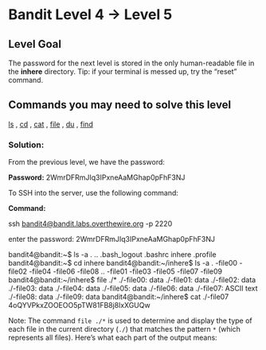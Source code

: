 # Bandit Level 4 → Level 5

## Level Goal

The password for the next level is stored in the only human-readable file in the **inhere** directory. Tip: if your terminal is messed up, try the “reset” command.

## Commands you may need to solve this level

[ls](https://man7.org/linux/man-pages/man1/ls.1.html) , [cd](https://man7.org/linux/man-pages/man1/cd.1p.html) , [cat](https://man7.org/linux/man-pages/man1/cat.1.html) , [file](https://man7.org/linux/man-pages/man1/file.1.html) , [du](https://man7.org/linux/man-pages/man1/du.1.html) , [find](https://man7.org/linux/man-pages/man1/find.1.html)

### Solution:

From the previous level, we have the password:

**Password:** 2WmrDFRmJIq3IPxneAaMGhap0pFhF3NJ

To SSH into the server, use the following command:

**Command:**

ssh [bandit4@bandit.labs.overthewire.org](mailto:bandit1@bandit.labs.overthewire.org) -p 2220

enter the password: 2WmrDFRmJIq3IPxneAaMGhap0pFhF3NJ

bandit4@bandit:~$ ls -a
.  ..  .bash_logout  .bashrc  inhere  .profile
bandit4@bandit:~$ cd inhere
bandit4@bandit:~/inhere$ ls -a
.   -file00  -file02  -file04  -file06  -file08
..  -file01  -file03  -file05  -file07  -file09
bandit4@bandit:~/inhere$ file ./*
./-file00: data
./-file01: data
./-file02: data
./-file03: data
./-file04: data
./-file05: data
./-file06: data
./-file07: ASCII text
./-file08: data
./-file09: data
bandit4@bandit:~/inhere$ cat ./-file07
4oQYVPkxZOOEOO5pTW81FB8j8lxXGUQw

Note:
The command `file ./*` is used to determine and display the type of each file in the current directory (`./`) that matches the pattern `*` (which represents all files). Here’s what each part of the output means: